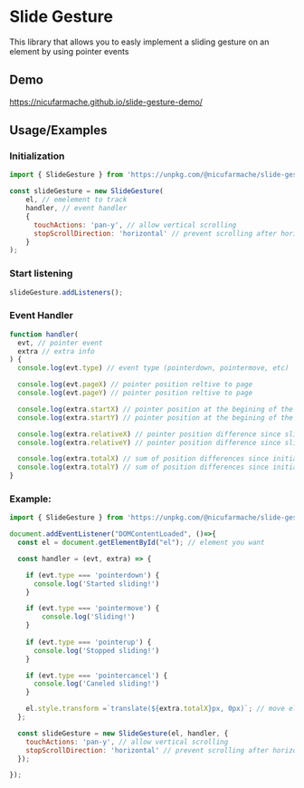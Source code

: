 
# Slide Gesture

This library that allows you to easly implement a sliding gesture on an element by using pointer events 

## Demo

https://nicufarmache.github.io/slide-gesture-demo/


## Usage/Examples
### Initialization

```javascript
import { SlideGesture } from 'https://unpkg.com/@nicufarmache/slide-gesture/'

const slideGesture = new SlideGesture(
    el, // emelement to track
    handler, // event handler 
    { 
      touchActions: 'pan-y', // allow vertical scrolling
      stopScrollDirection: 'horizontal' // prevent scrolling after horizontal sliding starts
    }
);

```
### Start listening

```javascript
slideGesture.addListeners();
```

### Event Handler 

```javascript
function handler(
  evt, // pointer event
  extra // extra info
) {
  console.log(evt.type) // event type (pointerdown, pointermove, etc)

  console.log(evt.pageX) // pointer position reltive to page
  console.log(evt.pageY) // pointer position reltive to page

  console.log(extra.startX) // pointer position at the begining of the slide
  console.log(extra.startY) // pointer position at the begining of the slide

  console.log(extra.relativeX) // pointer position difference since sliding began
  console.log(extra.relativeY) // pointer position difference since sliding began

  console.log(extra.totalX) // sum of position differences since initialisation
  console.log(extra.totalY) // sum of position differences since initialisation
}

```

### Example:
```javascript
import { SlideGesture } from 'https://unpkg.com/@nicufarmache/slide-gesture/index.js'

document.addEventListener("DOMContentLoaded", ()=>{
  const el = document.getElementById("el"); // element you want

  const handler = (evt, extra) => {

    if (evt.type === 'pointerdown') {
      console.log('Started sliding!')
    }

    if (evt.type === 'pointermove') {
        console.log('Sliding!')
    }
  
    if (evt.type === 'pointerup') {
      console.log('Stopped sliding!')
    }

    if (evt.type === 'pointercancel') {
      console.log('Caneled sliding!')
    }

    el.style.transform =`translate(${extra.totalX}px, 0px)`; // move element 
  };

  const slideGesture = new SlideGesture(el, handler, { 
    touchActions: 'pan-y', // allow vertical scrolling
    stopScrollDirection: 'horizontal' // prevent scrolling after horizontal sliding starts
  });

});
```

